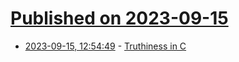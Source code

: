 # [Published on 2023-09-15](index.md)

* [2023-09-15, 12:54:49](https://lobste.rs/s/zd92th/truthiness_c) - [Truthiness in C](https://dxuuu.xyz/casts.html)
